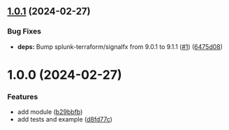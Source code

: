 ## [1.0.1](https://github.com/synvert-datadrivers/terraform-signalfx-dashboard/compare/v1.0.0...v1.0.1) (2024-02-27)


### Bug Fixes

* **deps:** Bump splunk-terraform/signalfx from 9.0.1 to 9.1.1 ([#1](https://github.com/synvert-datadrivers/terraform-signalfx-dashboard/issues/1)) ([6475d08](https://github.com/synvert-datadrivers/terraform-signalfx-dashboard/commit/6475d08b7b5dc2014429aa079c5f747c85813121))

# 1.0.0 (2024-02-27)


### Features

* add module ([b29bbfb](https://github.com/synvert-datadrivers/terraform-signalfx-dashboard/commit/b29bbfbecfff2553afadb8b1478b2e81438f907d))
* add tests and example ([d8fd77c](https://github.com/synvert-datadrivers/terraform-signalfx-dashboard/commit/d8fd77c568284bba41baebf34ff06fd3b1e63a89))
